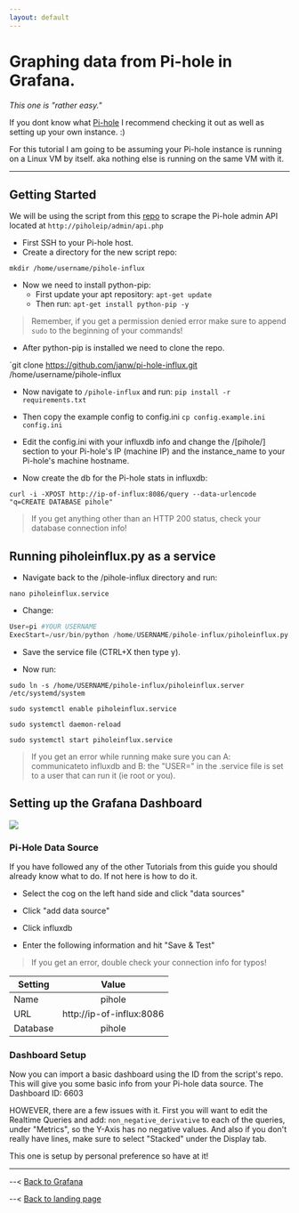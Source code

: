 ```yaml
---
layout: default
---
```


# Graphing data from Pi-hole in Grafana.

*This one is "rather easy."*

If you dont know what [Pi-hole](https://pi-hole.net/) I recommend checking it out as well as setting up your own instance. :)

For this tutorial I am going to be assuming your Pi-hole instance is running on a Linux VM by itself. aka nothing else is running on the same VM with it.

-----

## Getting Started

We will be using the script from this [repo](https://github.com/janw/pi-hole-influx) to scrape the Pi-hole admin API located at `http://piholeip/admin/api.php`

- First SSH to your Pi-hole host.
- Create a directory for the new script repo:

`mkdir /home/username/pihole-influx`

- Now we need to install python-pip:
  - First update your apt repository: `apt-get update`
  - Then run: `apt-get install python-pip -y`
> Remember, if you get a permission denied error make sure to append `sudo` to the beginning of your commands!

- After python-pip is installed we need to clone the repo.

`git clone https://github.com/janw/pi-hole-influx.git /home/username/pihole-influx

- Now navigate to `/pihole-influx` and run: `pip install -r requirements.txt`

- Then copy the example config to config.ini `cp config.example.ini config.ini`

- Edit the config.ini with your influxdb info and change the /[pihole/] section to your Pi-hole's IP (machine IP) and the instance_name to your Pi-hole's machine hostname.

- Now create the db for the Pi-hole stats in influxdb: 

`curl -i -XPOST http://ip-of-influx:8086/query --data-urlencode "q=CREATE DATABASE pihole"`

>If you get anything other than an HTTP 200 status, check your database connection info!

## Running piholeinflux.py as a service

- Navigate back to the /pihole-influx directory and run:

`nano piholeinflux.service`

- Change:

```s
User=pi #YOUR USERNAME
ExecStart=/usr/bin/python /home/USERNAME/pihole-influx/piholeinflux.py
```

- Save the service file (CTRL+X then type y).

- Now run:

`sudo ln -s /home/USERNAME/pihole-influx/piholeinflux.server /etc/systemd/system`

`sudo systemctl enable piholeinflux.service`

`sudo systemctl daemon-reload`

`sudo systemctl start piholeinflux.service`

> If you get an error while running make sure you can A: communicateto influxdb and B: the "USER=" in the .service file is set to a user that can run it (ie root or you).

## Setting up the Grafana Dashboard

![](https://i.imgur.com/RrIRWQo.png)

### Pi-Hole Data Source

If you have followed any of the other Tutorials from this guide you should already know what to do. If not here is how to do it.

- Select the cog on the left hand side and click "data sources"

- Click "add data source"

- Click influxdb

- Enter the following information and hit "Save & Test"
> If you get an error, double check your connection info for typos!

| Setting | Value |
| ----- |:----:|
| Name | pihole |
| URL | http://ip-of-influx:8086|
| Database | pihole |

### Dashboard Setup

Now you can import a basic dashboard using the ID from the script's repo. This will give you some basic info from your Pi-hole data source. The Dashboard ID: 6603 

HOWEVER, there are a few issues with it. First you will want to edit the Realtime Queries and add: `non_negative_derivative` to each of the queries, under "Metrics", so the Y-Axis has no negative values. And also if you don't really have lines, make sure to select "Stacked" under the Display tab.

This one is setup by personal preference so have at it!

-----

--< [Back to Grafana](https://alexandzors.github.io/things/grafana)

--< [Back to landing page](https://alexandzors.github.io/things/)
